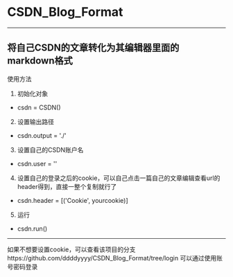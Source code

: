 # CSDN_Blog_Format
---
将自己CSDN的文章转化为其编辑器里面的markdown格式
---
使用方法
1. 初始化对象
 - csdn = CSDN()
2. 设置输出路径
 - csdn.output = './'
3. 设置自己的CSDN账户名
 - csdn.user = ''
4. 设置自己的登录之后的cookie，可以自己点击一篇自己的文章编辑查看url的header得到，直接一整个复制就行了
 - csdn.header = [('Cookie', yourcookie)]
5. 运行
 - csdn.run()

---
如果不想要设置cookie，可以查看该项目的分支https://github.com/ddddyyyy/CSDN_Blog_Format/tree/login
可以通过使用账号密码登录
